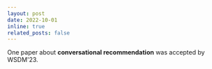 ```yaml
---
layout: post
date: 2022-10-01
inline: true
related_posts: false
---
```


One paper about  **conversational recommendation** was accepted by WSDM'23.
